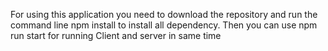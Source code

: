 For using this application you need to download the
repository and run the command line npm install to
install all dependency.
Then you can use npm run start for running Client 
and server in same time
